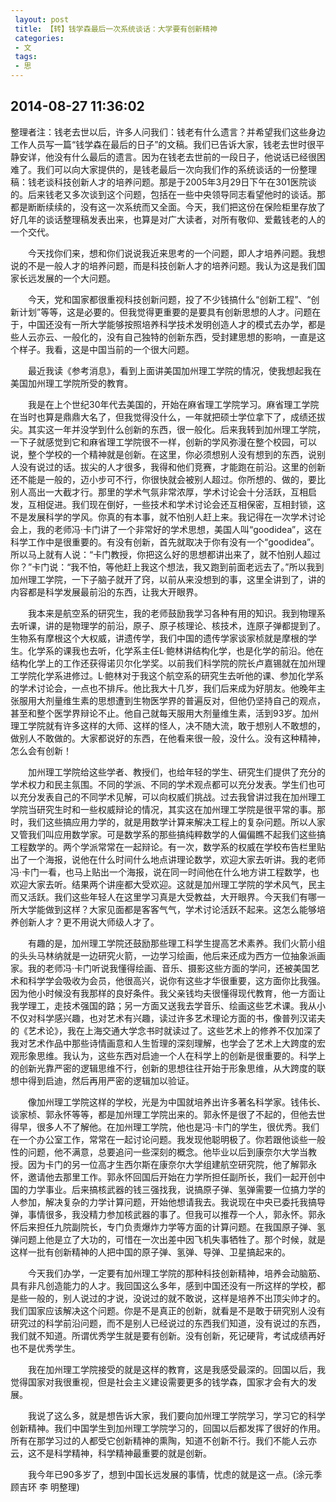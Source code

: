 ```yaml
---
 layout: post
 title: 【转】钱学森最后一次系统谈话：大学要有创新精神
 categories:
 - 文
 tags:
 - 思
---
```


## 2014-08-27 11:36:02

整理者注：钱老去世以后，许多人问我们：钱老有什么遗言？并希望我们这些身边工作人员写一篇“钱学森在最后的日子”的文稿。我们已告诉大家，钱老去世时很平静安详，他没有什么最后的遗言。因为在钱老去世前的一段日子，他说话已经很困难了。我们可以向大家提供的，是钱老最后一次向我们作的系统谈话的一份整理稿：钱老谈科技创新人才的培养问题。那是于2005年3月29日下午在301医院谈的。后来钱老又多次谈到这个问题，包括在一些中央领导同志看望他时的谈话。那都是断断续续的，没有这一次系统而又全面。今天，我们把这份在保险柜里存放了好几年的谈话整理稿发表出来，也算是对广大读者，对所有敬仰、爱戴钱老的人的一个交代。

　　今天找你们来，想和你们说说我近来思考的一个问题，即人才培养问题。我想说的不是一般人才的培养问题，而是科技创新人才的培养问题。我认为这是我们国家长远发展的一个大问题。

　　今天，党和国家都很重视科技创新问题，投了不少钱搞什么“创新工程”、“创新计划”等等，这是必要的。但我觉得更重要的是要具有创新思想的人才。问题在于，中国还没有一所大学能够按照培养科学技术发明创造人才的模式去办学，都是些人云亦云、一般化的，没有自己独特的创新东西，受封建思想的影响，一直是这个样子。我看，这是中国当前的一个很大问题。

　　最近我读《参考消息》，看到上面讲美国加州理工学院的情况，使我想起我在美国加州理工学院所受的教育。

　　我是在上个世纪30年代去美国的，开始在麻省理工学院学习。麻省理工学院在当时也算是鼎鼎大名了，但我觉得没什么，一年就把硕士学位拿下了，成绩还拔尖。其实这一年并没学到什么创新的东西，很一般化。后来我转到加州理工学院，一下子就感觉到它和麻省理工学院很不一样，创新的学风弥漫在整个校园，可以说，整个学校的一个精神就是创新。在这里，你必须想别人没有想到的东西，说别人没有说过的话。拔尖的人才很多，我得和他们竞赛，才能跑在前沿。这里的创新还不能是一般的，迈小步可不行，你很快就会被别人超过。你所想的、做的，要比别人高出一大截才行。那里的学术气氛非常浓厚，学术讨论会十分活跃，互相启发，互相促进。我们现在倒好，一些技术和学术讨论会还互相保密，互相封锁，这不是发展科学的学风。你真的有本事，就不怕别人赶上来。我记得在一次学术讨论会上，我的老师冯·卡门讲了一个非常好的学术思想，美国人叫“goodidea”，这在科学工作中是很重要的。有没有创新，首先就取决于你有没有一个“goodidea”。所以马上就有人说：“卡门教授，你把这么好的思想都讲出来了，就不怕别人超过你？”卡门说：“我不怕，等他赶上我这个想法，我又跑到前面老远去了。”所以我到加州理工学院，一下子脑子就开了窍，以前从来没想到的事，这里全讲到了，讲的内容都是科学发展最前沿的东西，让我大开眼界。

　　我本来是航空系的研究生，我的老师鼓励我学习各种有用的知识。我到物理系去听课，讲的是物理学的前沿，原子、原子核理论、核技术，连原子弹都提到了。生物系有摩根这个大权威，讲遗传学，我们中国的遗传学家谈家桢就是摩根的学生。化学系的课我也去听，化学系主任L·鲍林讲结构化学，也是化学的前沿。他在结构化学上的工作还获得诺贝尔化学奖。以前我们科学院的院长卢嘉锡就在加州理工学院化学系进修过。L·鲍林对于我这个航空系的研究生去听他的课、参加化学系的学术讨论会，一点也不排斥。他比我大十几岁，我们后来成为好朋友。他晚年主张服用大剂量维生素的思想遭到生物医学界的普遍反对，但他仍坚持自己的观点，甚至和整个医学界辩论不止。他自己就每天服用大剂量维生素，活到93岁。加州理工学院就有许多这样的大师、这样的怪人，决不随大流，敢于想别人不敢想的，做别人不敢做的。大家都说好的东西，在他看来很一般，没什么。没有这种精神，怎么会有创新！

　　加州理工学院给这些学者、教授们，也给年轻的学生、研究生们提供了充分的学术权力和民主氛围。不同的学派、不同的学术观点都可以充分发表。学生们也可以充分发表自己的不同学术见解，可以向权威们挑战。过去我曾讲过我在加州理工学院当研究生时和一些权威辩论的情况，其实这在加州理工学院是很平常的事。那时，我们这些搞应用力学的，就是用数学计算来解决工程上的复杂问题。所以人家又管我们叫应用数学家。可是数学系的那些搞纯粹数学的人偏偏瞧不起我们这些搞工程数学的。两个学派常常在一起辩论。有一次，数学系的权威在学校布告栏里贴出了一个海报，说他在什么时间什么地点讲理论数学，欢迎大家去听讲。我的老师冯·卡门一看，也马上贴出一个海报，说在同一时间他在什么地方讲工程数学，也欢迎大家去听。结果两个讲座都大受欢迎。这就是加州理工学院的学术风气，民主而又活跃。我们这些年轻人在这里学习真是大受教益，大开眼界。今天我们有哪一所大学能做到这样？大家见面都是客客气气，学术讨论活跃不起来。这怎么能够培养创新人才？更不用说大师级人才了。

　　有趣的是，加州理工学院还鼓励那些理工科学生提高艺术素养。我们火箭小组的头头马林纳就是一边研究火箭，一边学习绘画，他后来还成为西方一位抽象派画家。我的老师冯·卡门听说我懂得绘画、音乐、摄影这些方面的学问，还被美国艺术和科学学会吸收为会员，他很高兴，说你有这些才华很重要，这方面你比我强。因为他小时候没有我那样的良好条件。我父亲钱均夫很懂得现代教育，他一方面让我学理工，走技术强国的路；另一方面又送我去学音乐、绘画这些艺术课。我从小不仅对科学感兴趣，也对艺术有兴趣，读过许多艺术理论方面的书，像普列汉诺夫的《艺术论》，我在上海交通大学念书时就读过了。这些艺术上的修养不仅加深了我对艺术作品中那些诗情画意和人生哲理的深刻理解，也学会了艺术上大跨度的宏观形象思维。我认为，这些东西对启迪一个人在科学上的创新是很重要的。科学上的创新光靠严密的逻辑思维不行，创新的思想往往开始于形象思维，从大跨度的联想中得到启迪，然后再用严密的逻辑加以验证。

　　像加州理工学院这样的学校，光是为中国就培养出许多著名科学家。钱伟长、谈家桢、郭永怀等等，都是加州理工学院出来的。郭永怀是很了不起的，但他去世得早，很多人不了解他。在加州理工学院，他也是冯·卡门的学生，很优秀。我们在一个办公室工作，常常在一起讨论问题。我发现他聪明极了。你若跟他谈些一般性的问题，他不满意，总要追问一些深刻的概念。他毕业以后到康奈尔大学当教授。因为卡门的另一位高才生西尔斯在康奈尔大学组建航空研究院，他了解郭永怀，邀请他去那里工作。郭永怀回国后开始在力学所担任副所长，我们一起开创中国的力学事业。后来搞核武器的钱三强找我，说搞原子弹、氢弹需要一位搞力学的人参加，解决复杂的力学计算问题，开始他想请我去。我说现在中央已委托我搞导弹，事情很多，我没精力参加核武器的事了。但我可以推荐一个人，郭永怀。郭永怀后来担任九院副院长，专门负责爆炸力学等方面的计算问题。在我国原子弹、氢弹问题上他是立了大功的，可惜在一次出差中因飞机失事牺牲了。那个时候，就是这样一批有创新精神的人把中国的原子弹、氢弹、导弹、卫星搞起来的。

　　今天我们办学，一定要有加州理工学院的那种科技创新精神，培养会动脑筋、具有非凡创造能力的人才。我回国这么多年，感到中国还没有一所这样的学校，都是些一般的，别人说过的才说，没说过的就不敢说，这样是培养不出顶尖帅才的。我们国家应该解决这个问题。你是不是真正的创新，就看是不是敢于研究别人没有研究过的科学前沿问题，而不是别人已经说过的东西我们知道，没有说过的东西，我们就不知道。所谓优秀学生就是要有创新。没有创新，死记硬背，考试成绩再好也不是优秀学生。

　　我在加州理工学院接受的就是这样的教育，这是我感受最深的。回国以后，我觉得国家对我很重视，但是社会主义建设需要更多的钱学森，国家才会有大的发展。

　　我说了这么多，就是想告诉大家，我们要向加州理工学院学习，学习它的科学创新精神。我们中国学生到加州理工学院学习的，回国以后都发挥了很好的作用。所有在那学习过的人都受它创新精神的熏陶，知道不创新不行。我们不能人云亦云，这不是科学精神，科学精神最重要的就是创新。

　　我今年已90多岁了，想到中国长远发展的事情，忧虑的就是这一点。(涂元季 顾吉环 李 明整理)
